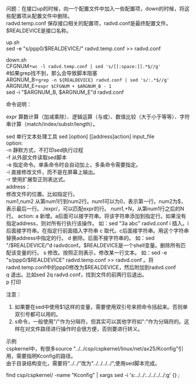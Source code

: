  问题：在接口up的时候，向一个配置文件中加入一些配置项，down的时候，将这些配置项从配置文件中删除。  
radvd.temp.conf 保存接口相关的配置项，radvd.conf是最终配置文件。$REALDEVICE是接口名称。  
  
up.sh  
sed -e "s/ppp0/$REALDEVICE/" radvd.temp.conf >> radvd.conf  
  
down.sh  
CFGNUM=`wc -l radvd.temp.conf | sed 's/[[:space:]].*$//g'`  
\#如果grep找不到，那么会导致脚本阻塞  
ARGNUM_B=`grep -n ${REALDEVICE} radvd.conf | sed 's/:.*$//g'`  
ARGNUM_E=`expr $CFGNUM + $ARGNUM_B - 1`  
sed -i "$ARGNUM_B, $ARGNUM_E"d radvd.conf  
  
命令说明：  
  
expr 算数计算（加减乘除）、逻辑运算（与或）、数值比较（大于小于等等）、字符串计算（match/index/substr/length）。  
  
sed 单行文本处理工具 sed [option] [[address]action] input_file  
option:  
    -n 静默方式，不打印sed执行过程  
    -f 从外部文件读取sed脚本  
    -e 指定命令。单条命令时会自动加上，多条命令需要指定。  
    -i 直接修改文件，而不是在屏幕上输出。  
    -r 使用扩展型正则表达式。  
address：  
    修改文件的位置。比如指定行。  
    num1,num2 从第num1行到num2行。num1可以为0，表示第一行。num2为$，表示最后一行。  
    /expr/，可以匹配expr的行。  
    num1,+N，从第num1行之后的N行。  
action:  
     a 新增。a后面可以接字符串。将该字符串添加到指定行。如果没有指定address，则对所有行执行该操作。 如：sed "3a abc" radvd.conf  
     i 插入。i后面接字符串。在指定行前面插入字符串  
     c 取代。c后面接字符串。用这个字符串替换address中指定的行。  
     d 删除。后面不接字符串的。 如：sed "/$REALDEVICE/"d radvdconf。$REALDEVICE是一个shell变量。删除所有匹配该变量的行。  
     s 修改。按照正则表示，修改某一行文本。 如：sed -e "s/ppp0/$REALDEVICE" radvd.temp.conf >> radvd.conf 。将radvd.temp.conf中的ppp0修改为$REALDEVICE，然后附加到radvd.conf  
     q 退出。比如sed 2q radvd.conf，找到文件的前两行后退出。  
     p 打印  
  
注意：  
1. 如果要在sed中使用$1这样的变量，需要使用双引号来把命令括起来。否则单双引号都可以用的。  
2. s命令，一般使用"/"作为分隔符，但其实可以其他字符如":"作为分隔符的。这样在对文件路径进行操作时会很方便，否则要进行转义。  
  
示例  
cspkernel中，有很多source "../../csp/cspkernel/linux/net/ax25/Kconfig"引用，需要指明Kconfig的路径。  
由于目录结构变化，需要将“../../”改为"../../../../",使用sed脚本完成。  
  
find csp/cspkernel/ -name "Kconfig" | xargs sed -i 's:../../:../../../../:g' {} ;  
  
  
